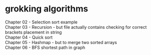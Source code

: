 # grokking algorithms

Chapter 02 - Selection sort example \
Chapter 03 - Recursion  - but file actually contains checking for correct brackets placement in string \
Chapter 04 - Quick sort \
Chapter 05 - Hashmap - but to merge two sorted arrays \
Chapter 06 - BFS shortest path in graph

